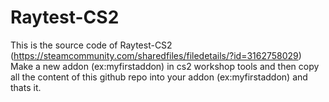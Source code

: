 # Raytest-CS2
This is the source code of Raytest-CS2 (https://steamcommunity.com/sharedfiles/filedetails/?id=3162758029)  
Make a new addon (ex:myfirstaddon) in cs2 workshop tools and then copy all the content of this github repo
into your addon (ex:myfirstaddon) and thats it.


